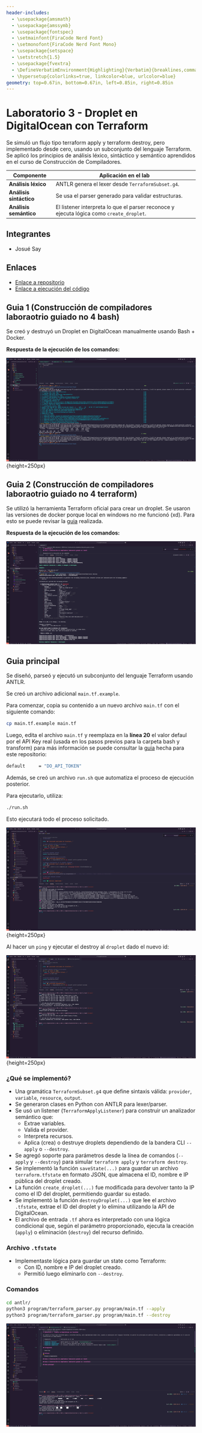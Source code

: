 ```yaml
---
header-includes:
  - \usepackage{amsmath}
  - \usepackage{amssymb}
  - \usepackage{fontspec}
  - \setmainfont{FiraCode Nerd Font}
  - \setmonofont{FiraCode Nerd Font Mono}
  - \usepackage{setspace}
  - \setstretch{1.5}
  - \usepackage{fvextra}
  - \DefineVerbatimEnvironment{Highlighting}{Verbatim}{breaklines,commandchars=\\\{\}}
  - \hypersetup{colorlinks=true, linkcolor=blue, urlcolor=blue}
geometry: top=0.67in, bottom=0.67in, left=0.85in, right=0.85in
---
```


# Laboratorio 3 - Droplet en DigitalOcean con Terraform

Se simuló un flujo tipo terraform apply y terraform destroy, pero implementado desde cero, usando un subconjunto del lenguaje Terraform. Se aplicó los principios de análisis léxico, sintáctico y semántico aprendidos en el curso de Construcción de Compiladores.

| Componente              | Aplicación en el lab                                                                     |
| ----------------------- | ---------------------------------------------------------------------------------------- |
| **Análisis léxico**     | ANTLR genera el lexer desde `TerraformSubset.g4`.                                        |
| **Análisis sintáctico** | Se usa el parser generado para validar estructuras.                                      |
| **Análisis semántico**  | El listener interpreta lo que el parser reconoce y ejecuta lógica como `create_droplet`. |

## Integrantes

- Josué Say

## Enlaces

- [Enlace a repositorio](https://github.com/JosueSay/CompilerConstruction/blob/main/lab-3/docs/reporte.md)
- [Enlace a ejecución del código](https://youtu.be/q2vaE1Nqa9M)

## Guia 1 (Construcción de compiladores laboraotrio guiado no 4 bash)

Se creó y destruyó un Droplet en DigitalOcean manualmente usando Bash + Docker.

**Respuesta de la ejecución de los comandos:**

![Ejecución de comandos docker](../images/c_guia1.png){height=250px}

## Guia 2 (Construcción de compiladores laboraotrio guiado no 4 terraform)

Se utilizó la herramienta Terraform oficial para crear un droplet. Se usaron las versiones de docker porque local en windows no me funcionó (xd). Para esto se puede revisar la [guia](https://github.com/JosueSay/CompilerConstruction/blob/main/lab-3/docs/guia.md) realizada.

**Respuesta de la ejecución de los comandos:**

![Ejecución de comandos docker](../images/c_guia2.png)

## Guia principal

Se diseñó, parseó y ejecutó un subconjunto del lenguaje Terraform usando ANTLR.

Se creó un archivo adicional `main.tf.example`.  

Para comenzar, copia su contenido a un nuevo archivo `main.tf` con el siguiente comando:

```bash
cp main.tf.example main.tf
```

Luego, edita el archivo `main.tf` y reemplaza en la **línea 20** el valor defaul por el API Key real (usada en los pasos previos para la carpeta bash y transform) para más información se puede consultar la [guia](https://github.com/JosueSay/CompilerConstruction/blob/main/lab-3/docs/guia.md) hecha para este repositorio:

```bash
default     = "DO_API_TOKEN"
```

Además, se creó un archivo `run.sh` que automatiza el proceso de ejecución posterior.

Para ejecutarlo, utiliza:

```bash
./run.sh
```

Esto ejecutará todo el proceso solicitado.

![Primera ejecución del archivo principal](../images/c_guia_main_s2.png){height=250px}

Al hacer un `ping` y ejecutar el destroy al `droplet` dado el nuevo id:

![Segunda ejecución del archivo principal](../images/c_guia_main_s3.png){height=250px}

### ¿Qué se implementó?

- Una gramática `TerraformSubset.g4` que define sintaxis válida: `provider`, `variable`, `resource`, `output`.
- Se generaron clases en Python con ANTLR para lexer/parser.
- Se usó un listener (`TerraformApplyListener`) para construir un analizador semántico que:
  - Extrae variables.
  - Valida el provider.
  - Interpreta recursos.
  - Aplica (crea) o destruye droplets dependiendo de la bandera CLI `--apply` o `--destroy`.
- Se agregó soporte para parámetros desde la línea de comandos (`--apply` y `--destroy`) para simular `terraform apply` y `terraform destroy`.
- Se implementó la función `saveState(...)` para guardar un archivo `terraform.tfstate` en formato JSON, que almacena el ID, nombre e IP pública del droplet creado.
- La función `create_droplet(...)` fue modificada para devolver tanto la IP como el ID del droplet, permitiendo guardar su estado.
- Se implementó la función `destroyDroplet(...)` que lee el archivo `.tfstate`, extrae el ID del droplet y lo elimina utilizando la API de DigitalOcean.
- El archivo de entrada `.tf` ahora es interpretado con una lógica condicional que, según el parámetro proporcionado, ejecuta la creación (`apply`) o eliminación (`destroy`) del recurso definido.

### Archivo `.tfstate`

- Implementaste lógica para guardar un state como Terraform:
  - Con ID, nombre e IP del droplet creado.
  - Permitió luego eliminarlo con `--destroy`.

### Comandos

```bash
cd antlr/
python3 program/terraform_parser.py program/main.tf --apply
python3 program/terraform_parser.py program/main.tf --destroy
```

![Ejecución final](../images/c_guia_main_s4.png)
